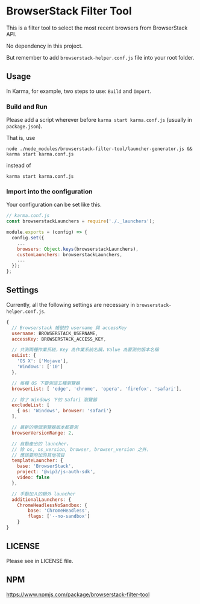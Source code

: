 # BrowserStack Filter Tool

This is a filter tool to select the most recent browsers from BrowserStack API.

No dependency in this project.

But remember to add `browserstack-helper.conf.js` file into your root folder.

## Usage

In Karma, for example, two steps to use: `Build` and `Import`.

### Build and Run

Please add a script wherever before `karma start karma.conf.js` (usually in `package.json`).

That is, use

```shell
node ./node_modules/browserstack-filter-tool/launcher-generator.js && karma start karma.conf.js
```

instead of

```shell
karma start karma.conf.js
```

### Import into the configuration

Your configuration can be set like this.

```javascript
// karma.conf.js
const browserstackLaunchers = require('./._launchers');

module.exports = (config) => {
  config.set({
    ...
    browsers: Object.keys(browserstackLaunchers),
    customLaunchers: browserstackLaunchers,
    ...
  });
};
```

## Settings

Currently, all the following settings are necessary in `browserstack-helper.conf.js`.

```javascript
{
  // Browserstack 帳號的 username 與 accessKey
  username: BROWSERSTACK_USERNAME,
  accessKey: BROWSERSTACK_ACCESS_KEY,

  // 共測兩種作業系統，Key 為作業系統名稱，Value 為要測的版本名稱
  osList: {
    'OS X': ['Mojave'],
    'Windows': ['10']
  },

  // 每種 OS 下要測這五種瀏覽器
  browserList: [ 'edge', 'chrome', 'opera', 'firefox', 'safari'],

  // 除了 Windows 下的 Safari 瀏覽器
  excludeList: [
    { os: 'Windows', browser: 'safari'}
  ],

  // 最新的兩個瀏覽器版本都要測
  browserVersionRange: 2,

  // 自動產出的 launcher，
  // 除 os, os_version, browser, browser_version 之外，
  // 應該要附加的其他項目
  templateLauncher: {
    base: 'BrowserStack',
    project: '@vip3/js-auth-sdk',
    video: false
  },

  // 手動加入的額外 launcher
  additionalLaunchers: {
    ChromeHeadlessNoSandbox: {
        base: 'ChromeHeadless',
        flags: ['--no-sandbox']
    }
}
```

## LICENSE

Please see in LICENSE file.

## NPM
https://www.npmjs.com/package/browserstack-filter-tool
